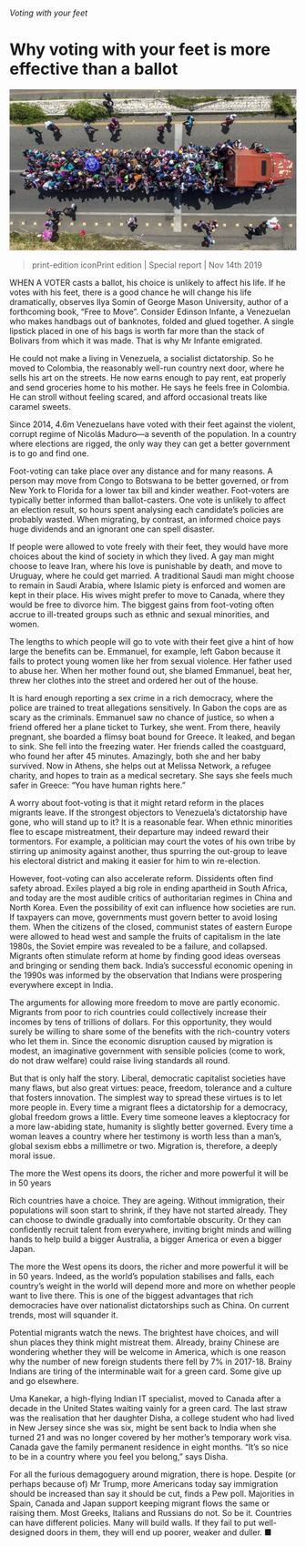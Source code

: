 ###### Voting with your feet

# Why voting with your feet is more effective than a ballot 

![image](images/20191116_srp537.jpg) 

> print-edition iconPrint edition | Special report | Nov 14th 2019 

WHEN A VOTER casts a ballot, his choice is unlikely to affect his life. If he votes with his feet, there is a good chance he will change his life dramatically, observes Ilya Somin of George Mason University, author of a forthcoming book, “Free to Move”. Consider Edinson Infante, a Venezuelan who makes handbags out of banknotes, folded and glued together. A single lipstick placed in one of his bags is worth far more than the stack of Bolivars from which it was made. That is why Mr Infante emigrated. 

He could not make a living in Venezuela, a socialist dictatorship. So he moved to Colombia, the reasonably well-run country next door, where he sells his art on the streets. He now earns enough to pay rent, eat properly and send groceries home to his mother. He says he feels free in Colombia. He can stroll without feeling scared, and afford occasional treats like caramel sweets. 

Since 2014, 4.6m Venezuelans have voted with their feet against the violent, corrupt regime of Nicolás Maduro—a seventh of the population. In a country where elections are rigged, the only way they can get a better government is to go and find one. 

Foot-voting can take place over any distance and for many reasons. A person may move from Congo to Botswana to be better governed, or from New York to Florida for a lower tax bill and kinder weather. Foot-voters are typically better informed than ballot-casters. One vote is unlikely to affect an election result, so hours spent analysing each candidate’s policies are probably wasted. When migrating, by contrast, an informed choice pays huge dividends and an ignorant one can spell disaster. 

If people were allowed to vote freely with their feet, they would have more choices about the kind of society in which they lived. A gay man might choose to leave Iran, where his love is punishable by death, and move to Uruguay, where he could get married. A traditional Saudi man might choose to remain in Saudi Arabia, where Islamic piety is enforced and women are kept in their place. His wives might prefer to move to Canada, where they would be free to divorce him. The biggest gains from foot-voting often accrue to ill-treated groups such as ethnic and sexual minorities, and women. 

The lengths to which people will go to vote with their feet give a hint of how large the benefits can be. Emmanuel, for example, left Gabon because it fails to protect young women like her from sexual violence. Her father used to abuse her. When her mother found out, she blamed Emmanuel, beat her, threw her clothes into the street and ordered her out of the house. 

It is hard enough reporting a sex crime in a rich democracy, where the police are trained to treat allegations sensitively. In Gabon the cops are as scary as the criminals. Emmanuel saw no chance of justice, so when a friend offered her a plane ticket to Turkey, she went. From there, heavily pregnant, she boarded a flimsy boat bound for Greece. It leaked, and began to sink. She fell into the freezing water. Her friends called the coastguard, who found her after 45 minutes. Amazingly, both she and her baby survived. Now in Athens, she helps out at Melissa Network, a refugee charity, and hopes to train as a medical secretary. She says she feels much safer in Greece: “You have human rights here.” 

A worry about foot-voting is that it might retard reform in the places migrants leave. If the strongest objectors to Venezuela’s dictatorship have gone, who will stand up to it? It is a reasonable fear. When ethnic minorities flee to escape mistreatment, their departure may indeed reward their tormentors. For example, a politician may court the votes of his own tribe by stirring up animosity against another, thus spurring the out-group to leave his electoral district and making it easier for him to win re-election. 

However, foot-voting can also accelerate reform. Dissidents often find safety abroad. Exiles played a big role in ending apartheid in South Africa, and today are the most audible critics of authoritarian regimes in China and North Korea. Even the possibility of exit can influence how societies are run. If taxpayers can move, governments must govern better to avoid losing them. When the citizens of the closed, communist states of eastern Europe were allowed to head west and sample the fruits of capitalism in the late 1980s, the Soviet empire was revealed to be a failure, and collapsed. Migrants often stimulate reform at home by finding good ideas overseas and bringing or sending them back. India’s successful economic opening in the 1990s was informed by the observation that Indians were prospering everywhere except in India. 

The arguments for allowing more freedom to move are partly economic. Migrants from poor to rich countries could collectively increase their incomes by tens of trillions of dollars. For this opportunity, they would surely be willing to share some of the benefits with the rich-country voters who let them in. Since the economic disruption caused by migration is modest, an imaginative government with sensible policies (come to work, do not draw welfare) could raise living standards all round. 

But that is only half the story. Liberal, democratic capitalist societies have many flaws, but also great virtues: peace, freedom, tolerance and a culture that fosters innovation. The simplest way to spread these virtues is to let more people in. Every time a migrant flees a dictatorship for a democracy, global freedom grows a little. Every time someone leaves a kleptocracy for a more law-abiding state, humanity is slightly better governed. Every time a woman leaves a country where her testimony is worth less than a man’s, global sexism ebbs a millimetre or two. Migration is, therefore, a deeply moral issue. 

The more the West opens its doors, the richer and more powerful it will be in 50 years 

Rich countries have a choice. They are ageing. Without immigration, their populations will soon start to shrink, if they have not started already. They can choose to dwindle gradually into comfortable obscurity. Or they can confidently recruit talent from everywhere, inviting bright minds and willing hands to help build a bigger Australia, a bigger America or even a bigger Japan. 

The more the West opens its doors, the richer and more powerful it will be in 50 years. Indeed, as the world’s population stabilises and falls, each country’s weight in the world will depend more and more on whether people want to live there. This is one of the biggest advantages that rich democracies have over nationalist dictatorships such as China. On current trends, most will squander it. 

Potential migrants watch the news. The brightest have choices, and will shun places they think might mistreat them. Already, brainy Chinese are wondering whether they will be welcome in America, which is one reason why the number of new foreign students there fell by 7% in 2017-18. Brainy Indians are tiring of the interminable wait for a green card. Some give up and go elsewhere. 

Uma Kanekar, a high-flying Indian IT specialist, moved to Canada after a decade in the United States waiting vainly for a green card. The last straw was the realisation that her daughter Disha, a college student who had lived in New Jersey since she was six, might be sent back to India when she turned 21 and was no longer covered by her mother’s temporary work visa. Canada gave the family permanent residence in eight months. “It’s so nice to be in a country where you feel you belong,” says Disha. 

For all the furious demagoguery around migration, there is hope. Despite (or perhaps because of) Mr Trump, more Americans today say immigration should be increased than say it should be cut, finds a Pew poll. Majorities in Spain, Canada and Japan support keeping migrant flows the same or raising them. Most Greeks, Italians and Russians do not. So be it. Countries can have different policies. Many will build walls. If they fail to put well-designed doors in them, they will end up poorer, weaker and duller. ■ 

